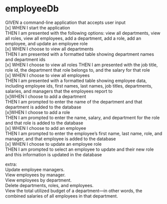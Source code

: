 # employeeDb

GIVEN a command-line application that accepts user input   
[x] WHEN I start the application   
  THEN I am presented with the following options: view all departments, view all roles, view all employees, add a department, add a role, add an employee, and update an employee role   
[x] WHEN I choose to view all departments   
  THEN I am presented with a formatted table showing department names and department ids   
[x] WHEN I choose to view all roles
  THEN I am presented with the job title, role id, the department that role belongs to, and the salary for that role   
[x] WHEN I choose to view all employees   
  THEN I am presented with a formatted table showing employee data, including employee ids, first names, last names, job titles, departments, salaries, and managers that the employees report to   
[x]WHEN I choose to add a department   
   THEN I am prompted to enter the name of the department and that department is added to the database   
[x]WHEN I choose to add a role   
THEN I am prompted to enter the name, salary, and department for the role and that role is added to the database   
[x] WHEN I choose to add an employee   
THEN I am prompted to enter the employee’s first name, last name, role, and manager, and that employee is added to the database   
[x] WHEN I choose to update an employee role   
THEN I am prompted to select an employee to update and their new role and this information is updated in the database   


extra:   
Update employee managers.   
View employees by manager.   
View employees by department.   
Delete departments, roles, and employees.   
View the total utilized budget of a department—in other words, the combined salaries of all employees in that department.